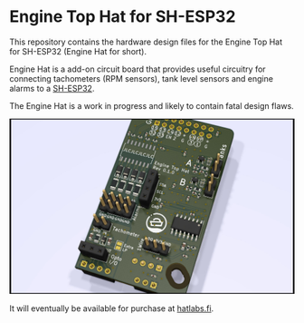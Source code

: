 # Engine Top Hat for SH-ESP32

This repository contains the hardware design files for the Engine Top Hat for SH-ESP32 (Engine Hat for short).

Engine Hat is a add-on circuit board that provides useful circuitry for connecting tachometers (RPM sensors), tank level sensors and engine alarms to a [SH-ESP32](https://hatlabs.github.io/sh-esp32).

The Engine Hat is a work in progress and likely to contain fatal design flaws.

![Rev 0.1.0 board](images/SH-ESP32-engine-hat-0.1.0-render.jpg)

It will eventually be available for purchase at [hatlabs.fi](https://hatlabs.fi).
